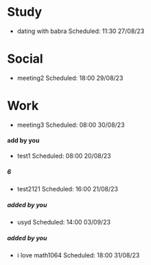 # Study

- dating with babra Scheduled: 11:30 27/08/23

# Social

- meeting2 Scheduled: 18:00 29/08/23

# Work

- meeting3 Scheduled: 08:00 30/08/23

#### add by you
- test1 Scheduled: 08:00 20/08/23

##### 6
- test2121 Scheduled: 16:00 21/08/23

##### added by you
- usyd Scheduled: 14:00 03/09/23

##### added by you
- i love math1064 Scheduled: 18:00 31/08/23
